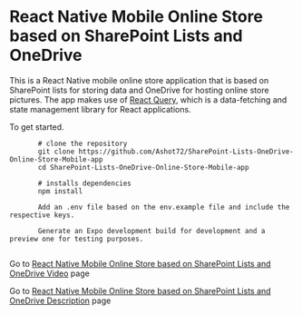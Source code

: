 # React Native Mobile Online Store based on SharePoint Lists and OneDrive

This is a React Native mobile online store application that is based on SharePoint lists for storing data and OneDrive for hosting online store pictures. The app makes use of [React Query](https://tanstack.com/query/v4/), which is a data-fetching and state management library for React applications. 


To get started.
```
       # clone the repository
       git clone https://github.com/Ashot72/SharePoint-Lists-OneDrive-Online-Store-Mobile-app
       cd SharePoint-Lists-OneDrive-Online-Store-Mobile-app
       
       # installs dependencies
       npm install
       
       Add an .env file based on the env.example file and include the respective keys.
      
       Generate an Expo development build for development and a preview one for testing purposes.
      
```

Go to [React Native Mobile Online Store based on SharePoint Lists and OneDrive Video](https://youtu.be/dVlAGQlG7Ek
) page

Go to [React Native Mobile Online Store based on SharePoint Lists and OneDrive Description](https://github.com/Ashot72/SharePoint-Lists-OneDrive-Online-Store-Mobile-app/doc.htm) page
